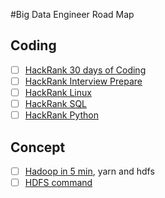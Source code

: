 
#Big Data Engineer Road Map

## Coding
- [ ] [HackRank 30 days of Coding](https://www.hackerrank.com/domains/tutorials/30-days-of-code?filters%5Bstatus%5D%5B%5D=unsolved&badge_type=30-days-of-code)
- [ ] [HackRank Interview Prepare](https://www.hackerrank.com/interview/interview-preparation-kit)
- [ ] [HackRank Linux](https://www.hackerrank.com/domains/shell)
- [ ] [HackRank SQL](https://www.hackerrank.com/domains/sql?filters%5Bstatus%5D%5B%5D=unsolved&badge_type=sql)
- [ ] [HackRank Python](https://www.hackerrank.com/domains/python)

## Concept
- [ ] [Hadoop in 5 min](https://www.youtube.com/watch?v=aReuLtY0YMI), yarn and hdfs
- [ ] [HDFS command](https://www.alluxio.io/learn/hdfs/basic-file-operations-commands/)
